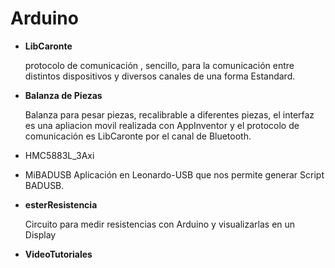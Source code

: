 # Arduino
- **LibCaronte**

  protocolo de comunicación , sencillo, para la comunicación entre distintos dispositivos y diversos canales de una forma Estandard.
  
- **Balanza de Piezas**

  Balanza para pesar piezas, recalibrable a diferentes piezas, el interfaz es una apliacion movil realizada con AppInventor y el protocolo de comunicación 
  es LibCaronte por el canal de Bluetooth.
  
- HMC5883L_3Axi
- MiBADUSB
  Aplicación en Leonardo-USB que nos permite generar Script BADUSB.
  
- **esterResistencia**

   Circuito para medir resistencias con Arduino y visualizarlas en un Display
   
 - **VideoTutoriales**
